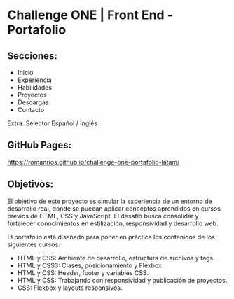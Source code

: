 # Challenge ONE | Front End -  Portafolio

## Secciones:

- Inicio
- Experiencia
- Habilidades
- Proyectos
- Descargas
- Contacto

Extra: Selector Español / Inglés

## GitHub Pages:

https://romanrios.github.io/challenge-one-portafolio-latam/

## Objetivos:

El objetivo de este proyecto es simular la experiencia de un entorno de desarrollo real, donde se puedan aplicar conceptos aprendidos en cursos previos de HTML, CSS y JavaScript. El desafío busca consolidar y fortalecer conocimientos en estilización, responsividad y desarrollo web.

El portafolio está diseñado para poner en práctica los contenidos de los siguientes cursos:

- HTML y CSS: Ambiente de desarrollo, estructura de archivos y tags.
- HTML y CSS3: Clases, posicionamiento y Flexbox.
- HTML y CSS: Header, footer y variables CSS.
- HTML y CSS: Trabajando con responsividad y publicación de proyectos.
- CSS: Flexbox y layouts responsivos.